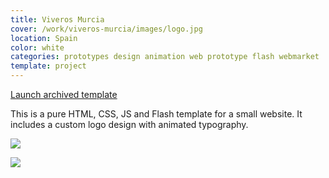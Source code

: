 ```yaml
---
title: Viveros Murcia
cover: /work/viveros-murcia/images/logo.jpg
location: Spain
color: white
categories: prototypes design animation web prototype flash webmarket
template: project
---
```


<p class="align-center">
<a class="btn external" role="button" href="http://work.joanmira.com/webs/viverosmurcia/" target="_blank">Launch archived template</a>
</p>

This is a pure HTML, CSS, JS and Flash template for a small website. It includes a custom logo design with animated typography.

![](/work/viveros-murcia/images/1.png)

![](/work/viveros-murcia/images/2.jpg)
